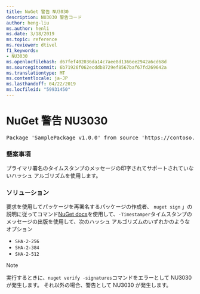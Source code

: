 ```yaml
---
title: NuGet 警告 NU3030
description: NU3030 警告コード
author: heng-liu
ms.author: henli
ms.date: 3/18/2019
ms.topic: reference
ms.reviewer: dtivel
f1_keywords:
- NU3030
ms.openlocfilehash: d67fef402036da14c7aee8d1366ee2942a6cd68d
ms.sourcegitcommit: 6b71926f062ecddb8729ef8567baf67fd269642a
ms.translationtype: MT
ms.contentlocale: ja-JP
ms.lasthandoff: 04/22/2019
ms.locfileid: "59931450"
---
```

# <a name="nuget-warning-nu3030"></a>NuGet 警告 NU3030

<pre>Package 'SamplePackage v1.0.0' from source 'https://contoso.com/index.json': The primary signature's timestamp's message imprint uses an unsupported hash algorithm.</pre>

### <a name="issue"></a>懸案事項

プライマリ署名のタイムスタンプのメッセージの印字されてサポートされていないハッシュ アルゴリズムを使用します。  


### <a name="solution"></a>ソリューション

要求を使用してパッケージを再署名するパッケージの作成者、 `nuget sign` 」の説明に従ってコマンド[NuGet docs](https://docs.microsoft.com/en-us/nuget/create-packages/sign-a-package)を使用して、`-Timestamper`タイムスタンプのメッセージの出版を使用して、次のハッシュ アルゴリズムのいずれかのようなオプション
* `SHA-2-256`
* `SHA-2-384`
* `SHA-2-512`


> [!Note]
> 実行するときに、`nuget verify -signatures`コマンドをエラーとして NU3030 が発生します。 それ以外の場合、警告として NU3030 が発生します。